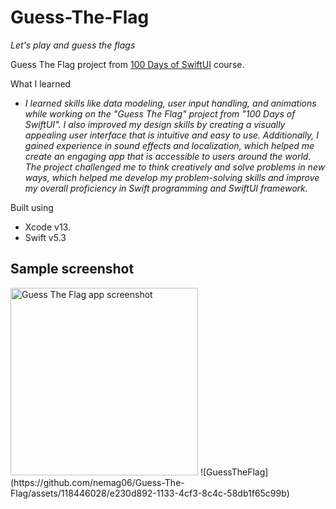 # Guess-The-Flag
_Let's play and guess the flags_

Guess The Flag project from [100 Days of SwiftUI](https://www.hackingwithswift.com/books/ios-swiftui/guess-the-flag-wrap-up) course.

What I learned

* _I learned skills like data modeling, user input handling, and animations while working on the "Guess The Flag" project from "100 Days of SwiftUI". I also improved my design skills by creating a visually appealing user interface that is intuitive and easy to use. Additionally, I gained experience in sound effects and localization, which helped me create an engaging app that is accessible to users around the world. The project challenged me to think creatively and solve problems in new ways, which helped me develop my problem-solving skills and improve my overall proficiency in Swift programming and SwiftUI framework._

Built using
* Xcode v13.
* Swift v5.3

## Sample screenshot

<img alt="Guess The Flag app screenshot" src="https://github.com/nemag06/Guess-The-Flag/assets/118446028/e230d892-1133-4cf3-8c4c-58db1f65c99b" width=300>
![GuessTheFlag](https://github.com/nemag06/Guess-The-Flag/assets/118446028/e230d892-1133-4cf3-8c4c-58db1f65c99b)

